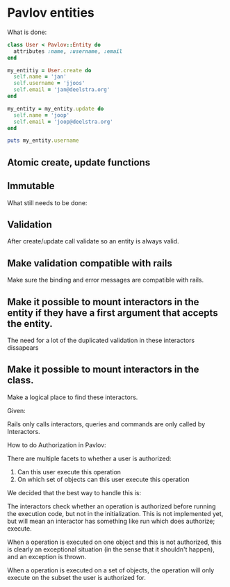 # Pavlov entities
What is done:

```ruby
class User < Pavlov::Entity do
  attributes :name, :username, :email
end

my_entitiy = User.create do
  self.name = 'jan'
  self.username = 'jjoos'
  self.email = 'jan@deelstra.org'
end

my_entity = my_entity.update do
  self.name = 'joop'
  self.email = 'joop@deelstra.org'
end

puts my_entity.username
```

## Atomic create, update functions
## Immutable
What still needs to be done:
## Validation
After create/update call validate so an entity is always valid.
## Make validation compatible with rails
Make sure the binding and error messages are compatible with rails.
## Make it possible to mount interactors in the entity if they have a first argument that accepts the entity.
The need for a lot of the duplicated validation in these interactors dissapears 
## Make it possible to mount interactors in the class.
Make a logical place to find these interactors.

Given:

Rails only calls interactors, queries and commands are only called by Interactors.



How to do Authorization in Pavlov:

There are multiple facets to whether a user is authorized:

1. Can this user execute this operation
2. On which set of objects can this user execute this operation

We decided that the best way to handle this is:

The interactors check whether an operation is authorized before running the execution code, but not in the initialization. This is not implemented yet, but will mean an interactor has something like run which does authorize; execute.

When a operation is executed on one object and this is not authorized, this is clearly an exceptional situation (in the sense that it shouldn't happen), and an exception is thrown.

When a operation is executed on a set of objects, the operation will only execute on the subset the user is authorized for.

